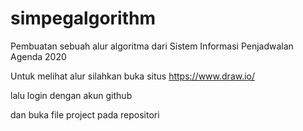 # simpegalgorithm

Pembuatan sebuah alur algoritma dari Sistem Informasi Penjadwalan Agenda 2020

Untuk melihat alur silahkan buka situs https://www.draw.io/

lalu login dengan akun github

dan buka file project pada repositori
